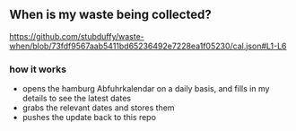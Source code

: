 ## When is my waste being collected?
  https://github.com/stubduffy/waste-when/blob/73fdf9567aab5411bd65236492e7228ea1f05230/cal.json#L1-L6
  
  ### how it works
  - opens the hamburg Abfuhrkalendar on a daily basis, and fills in my details to see the latest dates
  - grabs the relevant dates and stores them
  - pushes the update back to this repo
  
